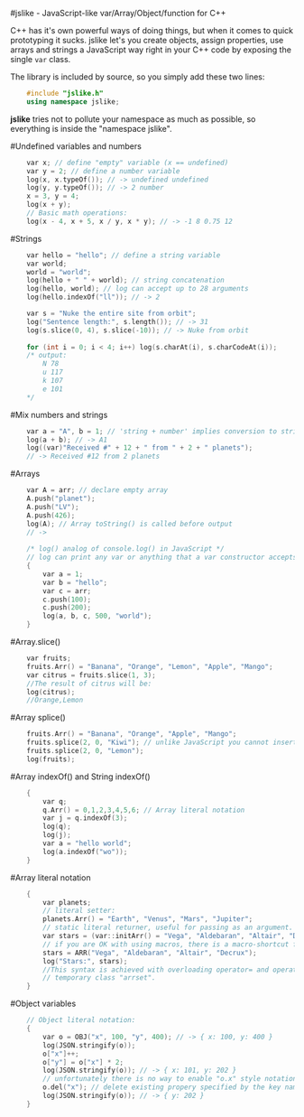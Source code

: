 #jslike - JavaScript-like var/Array/Object/function for C++

C++ has it's own powerful ways of doing things, but when it comes to quick prototyping it sucks. jslike let's you create objects, assign properties, use arrays and strings a JavaScript way right in your C++ code by exposing the single `var` class.


The library is included by source, so you simply add these two lines:
```cpp
	#include "jslike.h"
	using namespace jslike;
```
**jslike** tries not to pollute your namespace as much as possible, so
 everything is inside the "namespace jslike".

	
#Undefined variables and numbers

```cpp
	var x; // define "empty" variable (x == undefined)
	var y = 2; // define a number variable
	log(x, x.typeOf()); // -> undefined undefined
	log(y, y.typeOf()); // -> 2 number
	x = 3, y = 4;
	log(x + y);
	// Basic math operations:
	log(x - 4, x + 5, x / y, x * y); // -> -1 8 0.75 12
```


#Strings
```cpp
	var hello = "hello"; // define a string variable
	var world;
	world = "world";
	log(hello + " " + world); // string concatenation
	log(hello, world); // log can accept up to 28 arguments
	log(hello.indexOf("ll")); // -> 2

	var s = "Nuke the entire site from orbit";
	log("Sentence length:", s.length()); // -> 31
	log(s.slice(0, 4), s.slice(-10)); // -> Nuke from orbit
	
	for (int i = 0; i < 4; i++) log(s.charAt(i), s.charCodeAt(i));
	/* output:
		N 78 
		u 117 
		k 107 
		e 101 
	*/
```

#Mix numbers and strings
```cpp	
	var a = "A", b = 1; // 'string + number' implies conversion to string
	log(a + b); // -> A1
	log((var)"Received #" + 12 + " from " + 2 + " planets");
	// -> Received #12 from 2 planets
```
	
#Arrays
```cpp
	var A = arr; // declare empty array
	A.push("planet");
	A.push("LV");
	A.push(426);
	log(A); // Array toString() is called before output
	// -> 
	
	/* log() analog of console.log() in JavaScript */
	// log can print any var or anything that a var constructor accepts.
	{
		var a = 1;
		var b = "hello";
		var c = arr;
		c.push(100);
		c.push(200);
		log(a, b, c, 500, "world");
	}
```
	
#Array.slice()
```cpp
	var fruits;
	fruits.Arr() = "Banana", "Orange", "Lemon", "Apple", "Mango";
	var citrus = fruits.slice(1, 3);
	//The result of citrus will be:
	log(citrus);
	//Orange,Lemon
```

#Array splice()

```cpp
	fruits.Arr() = "Banana", "Orange", "Apple", "Mango";
	fruits.splice(2, 0, "Kiwi"); // unlike JavaScript you cannot insert more than one item here.
	fruits.splice(2, 0, "Lemon");
	log(fruits);
```
	
#Array indexOf() and String indexOf()
```cpp
	{
		var q;
		q.Arr() = 0,1,2,3,4,5,6; // Array literal notation
		var j = q.indexOf(3);
		log(q);
		log(j);
		var a = "hello world";
		log(a.indexOf("wo"));
	}
```	

#Array literal notation

```cpp
	{
		var planets;
		// literal setter:
		planets.Arr() = "Earth", "Venus", "Mars", "Jupiter";
		// static literal returner, useful for passing as an argument.
		var stars = (var::initArr() = "Vega", "Aldebaran", "Altair", "Decrux");
		// if you are OK with using macros, there is a macro-shortcut for the above:
		stars = ARR("Vega", "Aldebaran", "Altair", "Decrux");
		log("Stars:", stars);
		//This syntax is achieved with overloading operator= and operator, for a
		// temporary class "arrset".
	}
```
	
#Object variables

```cpp
	// Object literal notation:
	{
		var o = OBJ("x", 100, "y", 400); // -> { x: 100, y: 400 } 
		log(JSON.stringify(o));
		o["x"]++;
		o["y"] = o["x"] * 2;
		log(JSON.stringify(o)); // -> { x: 101, y: 202 }
		// unfortunately there is no way to enable "o.x" style notation in C++ 
		o.del("x"); // delete existing propery specified by the key name
		log(JSON.stringify(o)); // -> { y: 202 }
	}
	
```

